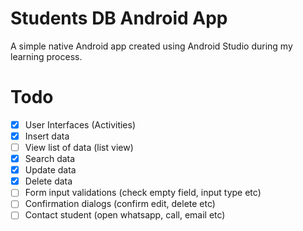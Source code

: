 # Students DB Android App
A simple native Android app created using Android Studio during my learning process.

# Todo
- [x] User Interfaces (Activities)
- [x] Insert data
- [ ] View list of data (list view)
- [x] Search data
- [x] Update data
- [x] Delete data
- [ ] Form input validations (check empty field, input type etc)
- [ ] Confirmation dialogs (confirm edit, delete etc)
- [ ] Contact student (open whatsapp, call, email etc)

